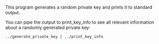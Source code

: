 This program generates a random private key and prints it to standard output.

You can pipe the output to print_key_info to see all relevant
information about a randomly generated private key:
```bash
../generate_private_key | ../print_key_info
```
